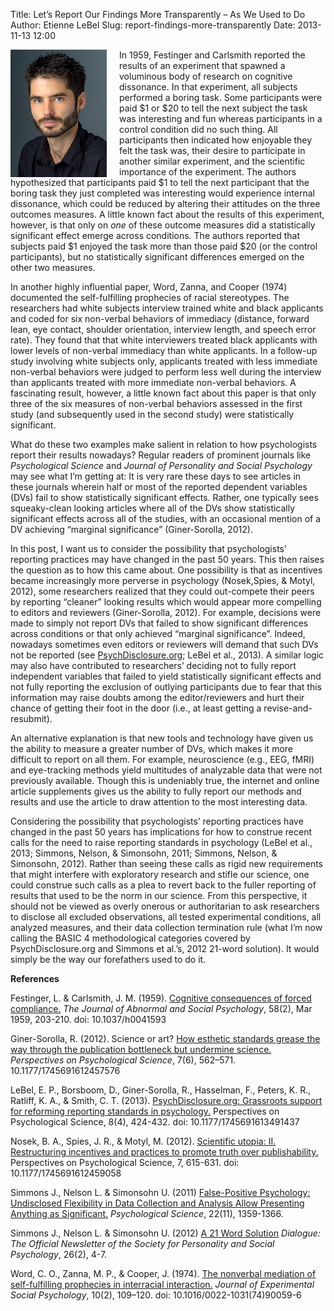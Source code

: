 Title: Let’s Report Our Findings More Transparently – As We Used to Do
Author: Etienne LeBel
Slug: report-findings-more-transparently
Date: 2013-11-13 12:00

<img src="images/etiennelebel.jpg" alt="Photo of Etienne LeBel" align="left" style="padding-right: 20px;" />

In 1959, Festinger and Carlsmith reported the results of an experiment that spawned a voluminous body of research on cognitive dissonance. In that experiment, all subjects performed a boring task. Some participants were paid $1 or $20 to tell the next subject the task was interesting and fun whereas participants in a control condition did no such thing. All participants then indicated how enjoyable they felt the task was, their desire to participate in another similar experiment, and the scientific importance of the experiment. The authors hypothesized that participants paid $1 to tell the next participant that the boring task they just completed was interesting would experience internal dissonance, which could be reduced by altering their attitudes on the three outcomes measures. A little known fact about the results of this experiment, however, is that only on _one_ of these outcome measures did a statistically significant effect emerge across conditions. The authors reported that subjects paid $1 enjoyed the task more than those paid $20 (or the control participants), but no statistically significant differences emerged on the other two measures. 

In another highly influential paper, Word, Zanna, and Cooper (1974) documented the self-fulfilling prophecies of racial stereotypes. The researchers had white subjects interview trained white and black applicants and coded for six non-verbal behaviors of immediacy (distance, forward lean, eye contact, shoulder orientation, interview length, and speech error rate). They found that that white interviewers treated black applicants with lower levels of non-verbal immediacy than white applicants. In a follow-up study involving white subjects only, applicants treated with less immediate non-verbal behaviors were judged to perform less well during the interview than applicants treated with more immediate non-verbal behaviors. A fascinating result, however, a little known fact about this paper is that only three of the six measures of non-verbal behaviors assessed in the first study (and subsequently used in the second study) were statistically significant. 

What do these two examples make salient in relation to how psychologists report their results nowadays? Regular readers of prominent journals like _Psychological Science_ and _Journal of Personality and Social Psychology_ may see what I’m getting at: It is very rare these days to see articles in these journals wherein half or most of the reported dependent variables (DVs) fail to show statistically significant effects. Rather, one typically sees squeaky-clean looking articles where all of the DVs show statistically significant effects across all of the studies, with an occasional mention of a DV achieving “marginal significance” (Giner-Sorolla, 2012).

In this post, I want us to consider the possibility that psychologists’ reporting practices may have changed in the past 50 years. This then raises the question as to how this came about. One possibility is that as incentives became increasingly more perverse in psychology (Nosek,Spies, & Motyl, 2012), some researchers realized that they could out-compete their peers by reporting “cleaner” looking results which would appear more compelling to editors and reviewers (Giner-Sorolla, 2012). For example, decisions were made to simply not report DVs that failed to show significant differences across conditions or that only achieved “marginal significance”. Indeed, nowadays sometimes even editors or reviewers will demand that such DVs not be reported (see [PsychDisclosure.org](http://PsychDisclosure.org); LeBel et al., 2013). A similar logic may also have contributed to researchers’ deciding not to fully report independent variables that failed to yield statistically significant effects and not fully reporting the exclusion of outlying participants due to fear that this information may raise doubts among the editor/reviewers and hurt their chance of getting their foot in the door (i.e., at least getting a revise-and-resubmit).

An alternative explanation is that new tools and technology have given us the ability to measure a greater number of DVs, which makes it more difficult to report on all them. For example, neuroscience (e.g., EEG, fMRI) and eye-tracking methods yield multitudes of analyzable data that were not previously available. Though this is undeniably true, the internet and online article supplements gives us the ability to fully report our methods and results and use the article to draw attention to the most interesting data.

Considering the possibility that psychologists’ reporting practices have changed in the past 50 years has implications for how to construe recent calls for the need to raise reporting standards in psychology (LeBel et al., 2013; Simmons, Nelson, & Simonsohn, 2011; Simmons, Nelson, & Simonsohn, 2012). Rather than seeing these calls as rigid new requirements that might interfere with exploratory research and stifle our science, one could construe such calls as a plea to revert back to the fuller reporting of results that used to be the norm in our science. From this perspective, it should not be viewed as overly onerous or authoritarian to ask researchers to disclose all excluded observations, all tested experimental conditions, all analyzed measures, and their data collection termination rule (what I’m now calling the BASIC 4 methodological categories covered by PsychDisclosure.org and Simmons et al.’s, 2012 21-word solution). It would simply be the way our forefathers used to do it.

**References**

Festinger, L. & Carlsmith, J. M. (1959). [Cognitive consequences of forced compliance.](http://psychclassics.yorku.ca/Festinger/) _The Journal of Abnormal and Social Psychology_, 58(2), Mar 1959, 203-210. doi: 10.1037/h0041593

Giner-Sorolla, R. (2012). Science or art? [How esthetic standards grease the way through the publication bottleneck but undermine science.](http://pps.sagepub.com/content/7/6/562.full) _Perspectives on Psychological Science_, 7(6), 562–571. 10.1177/1745691612457576

LeBel, E. P., Borsboom, D., Giner-Sorolla, R., Hasselman, F., Peters, K. R., Ratliff, K. A., & Smith, C. T. (2013). [PsychDisclosure.org: Grassroots support for reforming reporting standards in psychology.](http://pps.sagepub.com/content/8/4/424.full) Perspectives on Psychological Science, 8(4), 424-432. doi: 10.1177/1745691613491437

Nosek, B. A., Spies, J. R., & Motyl, M. (2012).  [Scientific utopia: II. Restructuring incentives and practices to promote truth over publishability.](http://pps.sagepub.com/content/7/6/615.full) Perspectives on Psychological Science, 7, 615-631. doi: 10.1177/1745691612459058

Simmons J., Nelson L. & Simonsohn U. (2011) [False-Positive Psychology: Undisclosed Flexibility in Data Collection and Analysis Allow Presenting Anything as Significant.](http://papers.ssrn.com/sol3/papers.cfm?abstract_id=1850704) _Psychological Science_, 22(11), 1359-1366.

Simmons J., Nelson L. & Simonsohn U. (2012) [A 21 Word Solution](http://papers.ssrn.com/sol3/papers.cfm?abstract_id=2160588) _Dialogue: The Official Newsletter of the Society for Personality and Social Psychology_, 26(2), 4-7.

Word, C. O., Zanna, M. P., & Cooper, J. (1974). [The nonverbal mediation of self-fulfilling prophecies in interracial interaction.](https://catalyst.uw.edu/workspace/file/download/72b19d8df8de321d0fed3803109a14aaf7c7b6f3800f40f477d902ab0a5e173b) _Journal of Experimental Social Psychology_, 10(2), 109–120. doi: 10.1016/0022-1031(74)90059-6
